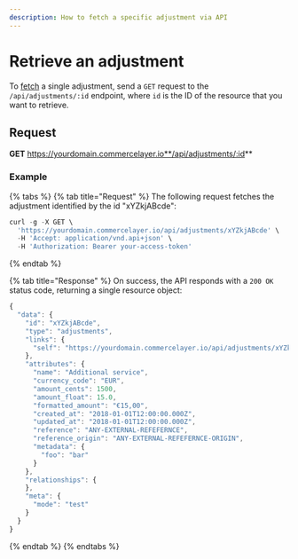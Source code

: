 ```yaml
---
description: How to fetch a specific adjustment via API
---
```


# Retrieve an adjustment

To [fetch](https://docs.commercelayer.io/developers/fetching-resources) a single adjustment, send a `GET` request to the `/api/adjustments/:id` endpoint, where `id` is the ID of the resource that you want to retrieve.

## Request

**GET** https://yourdomain.commercelayer.io**/api/adjustments/:id**

### **Example**

{% tabs %}
{% tab title="Request" %}
The following request fetches the adjustment identified by the id "xYZkjABcde":

```javascript
curl -g -X GET \
  'https://yourdomain.commercelayer.io/api/adjustments/xYZkjABcde' \
  -H 'Accept: application/vnd.api+json' \
  -H 'Authorization: Bearer your-access-token'
```
{% endtab %}

{% tab title="Response" %}
On success, the API responds with a `200 OK` status code, returning a single resource object:

```javascript
{
  "data": {
    "id": "xYZkjABcde",
    "type": "adjustments",
    "links": {
      "self": "https://yourdomain.commercelayer.io/api/adjustments/xYZkjABcde"
    },
    "attributes": {
      "name": "Additional service",
      "currency_code": "EUR",
      "amount_cents": 1500,
      "amount_float": 15.0,
      "formatted_amount": "€15,00",
      "created_at": "2018-01-01T12:00:00.000Z",
      "updated_at": "2018-01-01T12:00:00.000Z",
      "reference": "ANY-EXTERNAL-REFEFERNCE",
      "reference_origin": "ANY-EXTERNAL-REFEFERNCE-ORIGIN",
      "metadata": {
        "foo": "bar"
      }
    },
    "relationships": {
    },
    "meta": {
      "mode": "test"
    }
  }
}
```
{% endtab %}
{% endtabs %}
